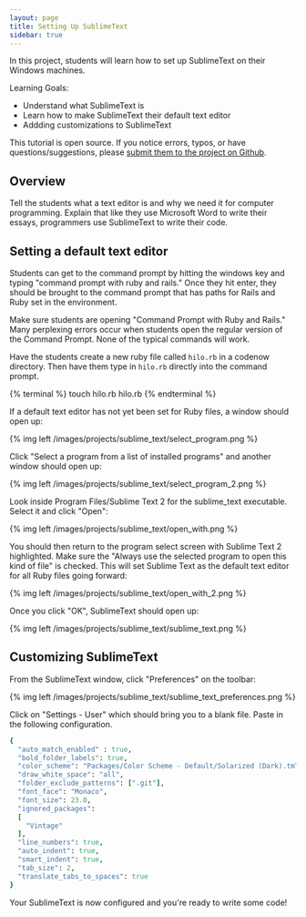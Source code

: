 ```yaml
---
layout: page
title: Setting Up SublimeText
sidebar: true
---
```


In this project, students will learn how to set up SublimeText on their Windows machines.

Learning Goals:

* Understand what SublimeText is
* Learn how to make SublimeText their default text editor
* Addding customizations to SublimeText

<div class="note">
<p>This tutorial is open source. If you notice errors, typos, or have questions/suggestions, please <a href="#">submit them to the project on Github</a>.</p>
</div>

## Overview

Tell the students what a text editor is and why we need it for computer programming. Explain that like they use Microsoft Word to write their essays, programmers use SublimeText to write their code.

## Setting a default text editor

Students can get to the command prompt by hitting the windows key and typing "command prompt with ruby and rails." Once they hit enter, they should be brought to the command prompt that has paths for Rails and Ruby set in the environment.

<div class="note">
<p>Make sure students are opening "Command Prompt with Ruby and Rails." Many perplexing errors occur when students open the regular version of the Command Prompt. None of the typical commands will work.</p>
</div>

Have the students create a new ruby file called `hilo.rb` in a codenow directory. Then have them type in `hilo.rb` directly into the command prompt.

{% terminal %}
touch hilo.rb
hilo.rb
{% endterminal %}

If a default text editor has not yet been set for Ruby files, a window should open up:

{% img left /images/projects/sublime_text/select_program.png %}

Click "Select a program from a list of installed programs" and another window should open up:

{% img left /images/projects/sublime_text/select_program_2.png %}

Look inside Program Files/Sublime Text 2 for the sublime_text executable. Select it and click "Open":

{% img left /images/projects/sublime_text/open_with.png %}

You should then return to the program select screen with Sublime Text 2 highlighted. Make sure the "Always use the selected program to open this kind of file" is checked. This will set Sublime Text as the default text editor for all Ruby files going forward:

{% img left /images/projects/sublime_text/open_with_2.png %}

Once you click "OK", SublimeText should open up:

{% img left /images/projects/sublime_text/sublime_text.png %}

## Customizing SublimeText

From the SublimeText window, click "Preferences" on the toolbar:

{% img left /images/projects/sublime_text/sublime_text_preferences.png %}

Click on "Settings - User" which should bring you to a blank file. Paste in the following configuration.

```ruby
{
  "auto_match_enabled" : true,
  "bold_folder_labels": true,
  "color_scheme": "Packages/Color Scheme - Default/Solarized (Dark).tmTheme",
  "draw_white_space": "all",
  "folder_exclude_patterns": [".git"],
  "font_face": "Monaco",
  "font_size": 23.0,
  "ignored_packages":
  [
    "Vintage"
  ],
  "line_numbers": true,
  "auto_indent": true,
  "smart_indent": true,
  "tab_size": 2,
  "translate_tabs_to_spaces": true
}
```

Your SublimeText is now configured and you're ready to write some code!